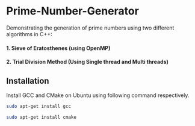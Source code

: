 # Prime-Number-Generator

Demonstrating the generation of prime numbers using two different algorithms in C++:
#### 1. Sieve of Eratosthenes (using OpenMP)
#### 2. Trial Division Method (Using Single thread and Multi threads)


## Installation

Install GCC and CMake on Ubuntu using following command respectively.

```bash
sudo apt-get install gcc

sudo apt-get install cmake
```
